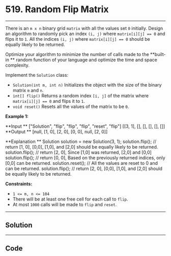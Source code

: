 # 519. Random Flip Matrix

---

There is an `m x n` binary grid `matrix` with all the values set `0` initially. Design an algorithm to randomly pick an index `(i, j)` where `matrix[i][j] == 0` and flips it to `1`. All the indices `(i, j)` where `matrix[i][j] == 0` should be equally likely to be returned.

Optimize your algorithm to minimize the number of calls made to the **built-in ** random function of your language and optimize the time and space complexity.

Implement the `Solution` class:

  * `Solution(int m, int n)` Initializes the object with the size of the binary matrix `m` and `n`.
  * `int[] flip()` Returns a random index `[i, j]` of the matrix where `matrix[i][j] == 0` and flips it to `1`.
  * `void reset()` Resets all the values of the matrix to be `0`.



 

**Example 1:**


**Input **
["Solution", "flip", "flip", "flip", "reset", "flip"]
[[3, 1], [], [], [], [], []]
**Output **
[null, [1, 0], [2, 0], [0, 0], null, [2, 0]]

**Explanation **
Solution solution = new Solution(3, 1);
solution.flip();  // return [1, 0], [0,0], [1,0], and [2,0] should be equally likely to be returned.
solution.flip();  // return [2, 0], Since [1,0] was returned, [2,0] and [0,0]
solution.flip();  // return [0, 0], Based on the previously returned indices, only [0,0] can be returned.
solution.reset(); // All the values are reset to 0 and can be returned.
solution.flip();  // return [2, 0], [0,0], [1,0], and [2,0] should be equally likely to be returned.


 

**Constraints:**

  * `1 <= m, n <= 104`
  * There will be at least one free cell for each call to `flip`.
  * At most `1000` calls will be made to `flip` and `reset`.

---

## Solution



---

## Code
```python


```